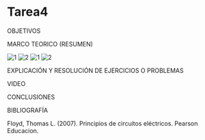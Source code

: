 # Tarea4

OBJETIVOS

MARCO TEORICO (RESUMEN)

![1](https://user-images.githubusercontent.com/116812951/207935328-9b701648-58c3-4386-b774-56ad55dca515.png)
![2](https://user-images.githubusercontent.com/116812951/207935419-0aa54819-0199-4248-81c5-b8e1149daa1d.png)
![1](https://user-images.githubusercontent.com/116812951/207954843-c9abafbe-4418-49ed-b690-e7e62fb5e7d6.png)
![2](https://user-images.githubusercontent.com/116812951/207954876-b9ee4e67-d665-455c-a002-34614f0fba6e.png)

EXPLICACIÓN Y RESOLUCIÓN DE EJERCICIOS O PROBLEMAS

VIDEO

CONCLUSIONES

BIBLIOGRAFÍA

Floyd, Thomas L. (2007). Principios de circuitos eléctricos. Pearson Educacion.
